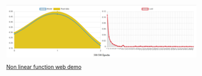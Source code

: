 ![](https://raw.githubusercontent.com/fjourdren/tensorflowjs-playground/master/screen.PNG)

[Non linear function web demo](https://fjourdren.github.io/tensorflowjs-playground/nonlinear.html)